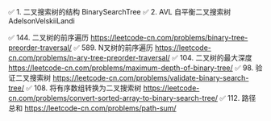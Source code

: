 ✅ 1.  二叉搜索树的结构 BinarySearchTree
✅ 2.  AVL 自平衡二叉搜索树 AdelsonVelskiiLandi

✅ 144. 二叉树的前序遍历  https://leetcode-cn.com/problems/binary-tree-preorder-traversal/
✅ 589. N叉树的前序遍历  https://leetcode-cn.com/problems/n-ary-tree-preorder-traversal/
✅ 104. 二叉树的最大深度  https://leetcode-cn.com/problems/maximum-depth-of-binary-tree/
✅ 98. 验证二叉搜索树  https://leetcode-cn.com/problems/validate-binary-search-tree/
✅ 108. 将有序数组转换为二叉搜索树  https://leetcode-cn.com/problems/convert-sorted-array-to-binary-search-tree/
✅ 112. 路径总和  https://leetcode-cn.com/problems/path-sum/